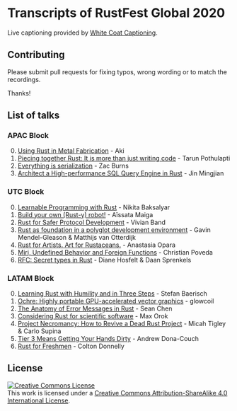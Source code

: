 # Transcripts of RustFest Global 2020

Live captioning provided by [White Coat Captioning](https://whitecoatcaptioning.com/).

## Contributing

Please submit pull requests for fixing typos, wrong wording or to match the recordings.

Thanks!

## List of talks

### APAC Block

0. [Using Rust in Metal Fabrication](./talks/01_APAC/04-Aki.txt) - Aki
0. [Piecing together Rust: It is more than just writing code](./talks/01_APAC/05-Tarun-Pothulapti.txt) - Tarun Pothulapti
0. [Everything is serialization](./talks/01_APAC/06-Zac-Burns.txt) - Zac Burns
0. [Architect a High-performance SQL Query Engine in Rust](./talks/01_APAC/07-Jin-Mingjian.txt) - Jin Mingjian

### UTC Block

0. [Learnable Programming with Rust](./talks/02_UTC/01-Nikita-Baksalyar.md) - Nikita Baksalyar
0. [Build your own (Rust-y) robot!](./talks/02_UTC/02-Aissata-Maiga.md) - Aïssata Maiga
0. [Rust for Safer Protocol Development](./talks/02_UTC/03-Vivian-Band.md) - Vivian Band
0. [Rust as foundation in a polyglot development environment](./talks/02_UTC/04-Gavin-Mendel-Gleason-and-Matthijs-van-Otterdijk.md) - Gavin Mendel-Gleason & Matthijs van Otterdijk
0. [Rust for Artists. Art for Rustaceans.](./talks/02_UTC/05-Anastasia-Opara.md) - Anastasia Opara
0. [Miri, Undefined Behavior and Foreign Functions](./talks/02_UTC/06-Christian-Poveda.md) - Christian Poveda
0. [RFC: Secret types in Rust](./talks/02_UTC/07-Diane-Hosfelt-and-Daan-Sprenkels.md) - Diane Hosfelt & Daan Sprenkels

### LATAM Block

0. [Learning Rust with Humility and in Three Steps](./talks/03_LATAM/01-Stefan-Baerisch.txt) - Stefan Baerisch
0. [Ochre: Highly portable GPU-accelerated vector graphics](./talks/03_LATAM/02-glowcoil.txt) - glowcoil
0. [The Anatomy of Error Messages in Rust](./talks/03_LATAM/03-Sean-Chen.txt) - Sean Chen
0. [Considering Rust for scientific software](./talks/03_LATAM/04-Max-Orok.txt) - Max Orok
0. [Project Necromancy: How to Revive a Dead Rust Project](./talks/03_LATAM/05-Micah-Tigley-and-Carlo-Supina.txt) - Micah Tigley & Carlo Supina
0. [Tier 3 Means Getting Your Hands Dirty](./talks/03_LATAM/06-Andrew-Dona-Couch.txt) - Andrew Dona-Couch
0. [Rust for Freshmen](./talks/03_LATAM/07-Colton-Donnelly.txt) - Colton Donnelly

## License

<a rel="license" href="http://creativecommons.org/licenses/by-sa/4.0/"><img alt="Creative Commons License" style="border-width:0" src="https://i.creativecommons.org/l/by-sa/4.0/80x15.png" /></a><br />This work is licensed under a <a rel="license" href="http://creativecommons.org/licenses/by-sa/4.0/">Creative Commons Attribution-ShareAlike 4.0 International License</a>.
